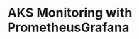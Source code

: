 # AKS Monitoring with PrometheusGrafana                                                                                                                                                                                                                                                                                                                                                                                                                                                                      
